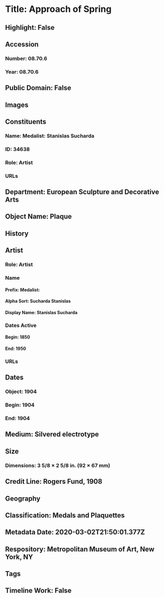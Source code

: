 # Title: Approach of Spring
## Highlight: False
## Accession
### Number: 08.70.6
### Year: 08.70.6
## Public Domain: False
## Images
## Constituents
### Name: Medalist: Stanislas Sucharda
### ID: 34638
### Role: Artist
### URLs
## Department: European Sculpture and Decorative Arts
## Object Name: Plaque
## History
## Artist
### Role: Artist
### Name
#### Prefix: Medalist:
#### Alpha Sort: Sucharda Stanislas
#### Display Name: Stanislas Sucharda
### Dates Active
#### Begin: 1850
#### End: 1950
### URLs
## Dates
### Object: 1904
### Begin: 1904
### End: 1904
## Medium: Silvered electrotype
## Size
### Dimensions: 3 5/8 × 2 5/8 in. (92 × 67 mm)
## Credit Line: Rogers Fund, 1908
## Geography
## Classification: Medals and Plaquettes
## Metadata Date: 2020-03-02T21:50:01.377Z
## Respository: Metropolitan Museum of Art, New York, NY
## Tags
## Timeline Work: False